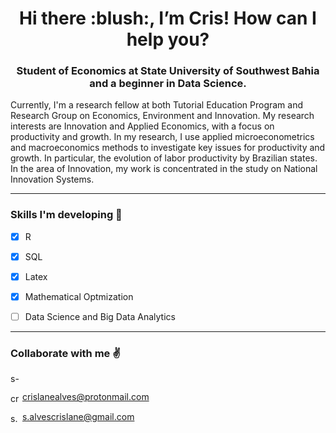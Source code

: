 

<h1 align="center"> Hi there :blush:, I’m Cris! How can I help you?  </h1>



<h3 align="center">Student of Economics at State University of Southwest Bahia and a beginner in Data Science. </h3>

<p align="justify-all">

Currently, I'm a research fellow at both Tutorial Education Program and Research Group on Economics, Environment and Innovation. My research interests are Innovation and Applied Economics, with a focus on productivity and growth. In my research, I use applied microeconometrics and macroeconomics methods to investigate key issues for productivity and growth. In particular, the evolution of labor productivity by Brazilian states. In the area of Innovation, my work is concentrated in the study on National Innovation Systems.

</a>
</p>

---
### Skills I'm developing 🎯 

- [x] R
- [x] SQL
- [x] Latex
- [x] Mathematical Optmization 
- [ ] Data Science and Big Data Analytics 


---

### Collaborate with me :v:

<a href="https://www.linkedin.com/in/s-alvescrislane" target="blank"><img align="center" src="https://cdn.jsdelivr.net/npm/simple-icons@3.0.1/icons/linkedin.svg" alt="s-alvescrislane" height="15" width="15" /></a> 

<a href="https://mail.protonmail.com/login" target="blank"><img align="center" src="https://cdn.jsdelivr.net/npm/simple-icons@3.0.1/icons/protonmail.svg" alt="crislanealves@protonmail.com" height="15" width="15" /></a> crislanealves@protonmail.com

<a href="https://gmail.com/" target="blank"><img align="center" src="https://cdn.jsdelivr.net/npm/simple-icons@3.0.1/icons/gmail.svg" alt="s.alvescrislane@gmail.com" height="15" width="15" /></a> s.alvescrislane@gmail.com




